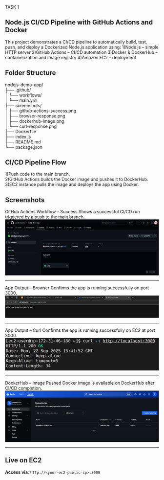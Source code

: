 TASK 1


## Node.js CI/CD Pipeline with GitHub Actions and Docker

This project demonstrates a CI/CD pipeline to automatically build, test, push, and deploy a Dockerized Node.js application using:
1)Node.js – simple HTTP server
2)GitHub Actions – CI/CD automation
3)Docker & DockerHub – containerization and image registry
4)Amazon EC2 – deployment

## Folder Structure

nodejs-demo-app/ <br>
├── .github/ <br>
│   └── workflows/ <br>
│       └── main.yml <br>
├── screenshots/ <br>
│   ├── github-actions-success.png <br>
│   ├── browser-response.png <br>
│   ├── dockerhub-image.png <br>
│   └── curl-response.png <br> 
├── Dockerfile <br>
├── index.js <br>
├── README.md <br>
└── package.json <br>

## CI/CD Pipeline Flow 

1)Push code to the main branch. <br>
2)GitHub Actions builds the Docker image and pushes it to DockerHub. <br> 
3)EC2 instance pulls the image and deploys the app using Docker. <br>

## Screenshots

GitHub Actions Workflow – Success
Shows a successful CI/CD run triggered by a push to the main branch.
![Screenshot](screenshot/Github-action.png) 

---


App Output – Browser
Confirms the app is running successfully on port 3000.
![Screenshot](screenshot/browser-responce.png)

---

App Output – Curl
Confirms the app is running successfully on EC2 at port 3000.
![Screenshot](screenshot/curl-responce.png)

---

DockerHub – Image Pushed
Docker image is available on DockerHub after CI/CD completion.
![Screenshot](screenshot/dockerhub.png)

---

## Live on EC2

**Access via**: `http://<your-ec2-public-ip>:3000`
